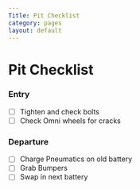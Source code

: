 ```yaml
---
Title: Pit Checklist
category: pages
layout: default
---
```

# Pit Checklist

### Entry
- [ ] Tighten and check bolts
- [ ] Check Omni wheels for cracks
### Departure
- [ ] Charge Pneumatics on old battery
- [ ] Grab Bumpers
- [ ] Swap in next battery